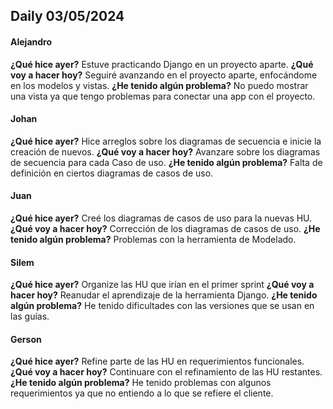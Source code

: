 ## Daily 03/05/2024

#### Alejandro
**¿Qué hice ayer?** Estuve practicando Django en un proyecto aparte.
**¿Qué voy a hacer hoy?** Seguiré avanzando en el proyecto aparte, enfocándome en los modelos y vistas.
**¿He tenido algún problema?** No puedo mostrar una vista ya que tengo problemas para conectar una app con el proyecto.

#### Johan
**¿Qué hice ayer?** Hice arreglos sobre los diagramas de secuencia e inicie la creación de nuevos.
**¿Qué voy a hacer hoy?** Avanzare sobre los diagramas de secuencia para cada Caso de uso.
**¿He tenido algún problema?** Falta de definición en ciertos diagramas de casos de uso.

#### Juan
**¿Qué hice ayer?** Creé los diagramas de casos de uso para la nuevas HU.
**¿Qué voy a hacer hoy?** Corrección de los diagramas de casos de uso.
**¿He tenido algún problema?** Problemas con la herramienta de Modelado.

#### Silem
**¿Qué hice ayer?** Organize las HU que irían en el primer sprint
**¿Qué voy a hacer hoy?** Reanudar el aprendizaje de la herramienta Django. 
**¿He tenido algún problema?** He tenido dificultades con las versiones que se usan en las guías.

#### Gerson
**¿Qué hice ayer?** Refine parte de las HU en requerimientos funcionales.
**¿Qué voy a hacer hoy?** Continuare con el refinamiento de las HU restantes.
**¿He tenido algún problema?** He tenido problemas con algunos requerimientos ya que no entiendo a lo que se refiere el cliente.